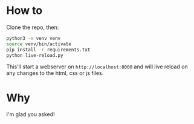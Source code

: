 

# How to 

Clone the repo, then:

```bash
python3 -m venv venv 
source venv/bin/activate
pip install -r requirements.txt 
python live-reload.py
```

This'll start a webserver on `http://localhost:8000` and will live reload on any changes to the html, css or js files.

# Why

I'm glad you asked! 

